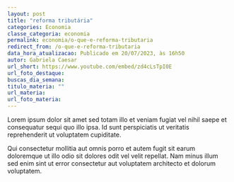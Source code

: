 ```yaml
---
layout: post
title: "reforma tributária"
categories: Economia
classe_categoria: economia
permalink: economia/o-que-e-reforma-tributaria
redirect_from: /o-que-e-reforma-tributaria
data_hora_atualizacao: Publicado em 20/07/2023, às 16h50
autor: Gabriela Caesar
url_short: https://www.youtube.com/embed/zd4cLsTpI0E
url_foto_destaque: 
buscas_dia_semana: 
titulo_materia: ""
url_materia: 
url_foto_materia: 
---
```

Lorem ipsum dolor sit amet sed totam illo et veniam fugiat vel nihil saepe et consequatur sequi quo illo ipsa. Id sunt perspiciatis ut veritatis reprehenderit ut voluptatem cupiditate. 

Qui consectetur mollitia aut omnis porro et autem fugit sit earum doloremque ut illo odio sit dolores odit vel velit repellat. Nam minus illum sed enim sint ut error consectetur aut voluptatem architecto et dolorum voluptatem. 

